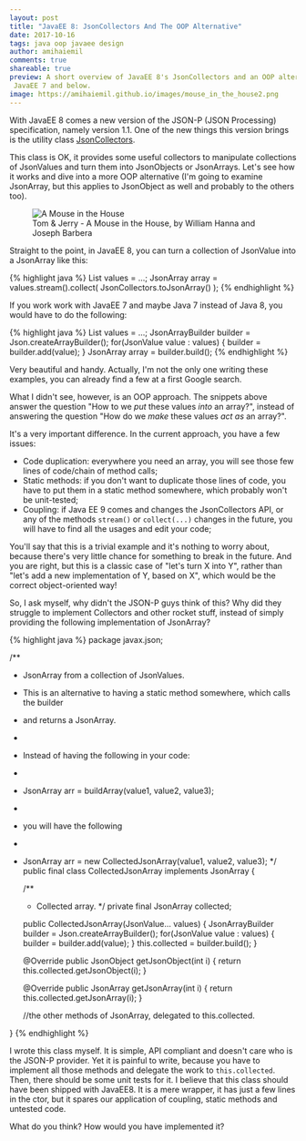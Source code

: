 ```yaml
---
layout: post
title: "JavaEE 8: JsonCollectors And The OOP Alternative"
date: 2017-10-16
tags: java oop javaee design
author: amihaiemil
comments: true
shareable: true
preview: A short overview of JavaEE 8's JsonCollectors and an OOP alternative for
 JavaEE 7 and below.
image: https://amihaiemil.github.io/images/mouse_in_the_house2.png
---
```


With JavaEE 8 comes a new version of the JSON-P (JSON Processing) specification, namely version
1.1. One of the new things this version brings is the utility class [JsonCollectors](https://javaee.github.io/javaee-spec/javadocs/javax/json/stream/JsonCollectors.html).

This class is OK, it provides some useful collectors to manipulate collections of JsonValues and turn them into JsonObjects or JsonArrays. Let's see how it works and dive into a more OOP alternative (I'm going to examine JsonArray, but this applies to JsonObject as well and probably to the others too).

<figure class="articleimg">
 <img src="{{page.image}}" alt="A Mouse in the House">
 <figcaption>
 Tom & Jerry - A Mouse in the House, by  William Hanna and Joseph Barbera
 </figcaption>
</figure>

Straight to the point, in JavaEE 8, you can turn a collection of JsonValue into a JsonArray like this:

{% highlight java %}
List<JsonValue> values = ...;
JsonArray array = values.stream().collect(
  JsonCollectors.toJsonArray()
);
{% endhighlight %}

If you work work with JavaEE 7 and maybe Java 7 instead of Java 8, you would have to do the following:

{% highlight java %}
List<JsonValue> values = ...;
JsonArrayBuilder builder = Json.createArrayBuilder();
for(JsonValue value : values) {
    builder = builder.add(value);
}
JsonArray array = builder.build();
{% endhighlight %}

Very beautiful and handy. Actually, I'm not the only one writing these examples, you can already
find a few at a first Google search.

What I didn't see, however, is an OOP approach. The snippets above answer the question "How to we *put* these values *into* an array?", instead of answering the question "How do we *make* these values *act as* an array?".

It's a very important difference. In the current approach, you have a few issues:

  * Code duplication: everywhere you need an array, you will see those few lines of code/chain of method calls;
  * Static methods: if you don't want to duplicate those lines of code, you have to put them in a static method somewhere, which probably won't be unit-tested;
  * Coupling: if Java EE 9 comes and changes the JsonCollectors API, or any of the methods ``stream()`` or ``collect(...)`` changes in the future, you will have to find all the usages and edit your code;

You'll say that this is a trivial example and it's nothing to worry about, because there's
very little chance for something to break in the future. And you are right, but this is a classic case of "let's turn X into Y", rather than "let's add a new implementation of Y, based on X", which would be the correct object-oriented way!

So, I ask myself, why didn't the JSON-P guys think of this? Why did they struggle to implement Collectors and other rocket stuff, instead of simply providing the following implementation of JsonArray?

{% highlight java %}
package javax.json;

/**
 * JsonArray from a collection of JsonValues.
 * This is an alternative to having a static method somewhere, which calls the builder
 * and returns a JsonArray.
 *
 * Instead of having the following in your code:
 *
 * JsonArray arr = buildArray(value1, value2, value3);
 *
 * you will have the following
 *
 * JsonArray arr = new CollectedJsonArray(value1, value2, value3);
 */
public final class CollectedJsonArray implements JsonArray {

    /**
     * Collected array.
     */
    private final JsonArray collected;

    public CollectedJsonArray(JsonValue... values) {
        JsonArrayBuilder builder = Json.createArrayBuilder();
        for(JsonValue value : values) {
            builder = builder.add(value);
        }
        this.collected = builder.build();
    }

    @Override
    public JsonObject getJsonObject(int i) {
        return this.collected.getJsonObject(i);
    }

    @Override
    public JsonArray getJsonArray(int i) {
        return this.collected.getJsonArray(i);
    }

    //the other methods of JsonArray, delegated to this.collected.

}
{% endhighlight %}

I wrote this class myself. It is simple, API compliant and doesn't care who is the JSON-P provider. Yet it is painful to write, because you have to implement all those methods and delegate the work to ``this.collected``. Then, there should be some unit tests for it. I believe that this class should have been shipped with JavaEE8. It is a mere wrapper, it has just a few lines in the ctor, but it spares our application of coupling, static methods and untested code.

What do you think? How would you have implemented it?
